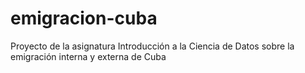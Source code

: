 # emigracion-cuba
Proyecto de la asignatura Introducción a la Ciencia de Datos sobre la emigración interna y externa de Cuba 
